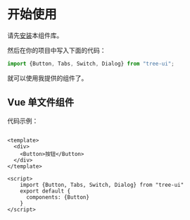 # 开始使用

请先[安装](#/doc/install)本组件库。

然后在你的项目中写入下面的代码：

```javascript
import {Button, Tabs, Switch, Dialog} from "tree-ui";

```

就可以使用我提供的组件了。

## Vue 单文件组件

代码示例：

```vue

<template>
  <div>
    <Button>按钮</Button>
  </div>
</template>

<script>
    import {Button, Tabs, Switch, Dialog} from "tree-ui"
    export default {
      components: {Button}
    }
</script>
```
